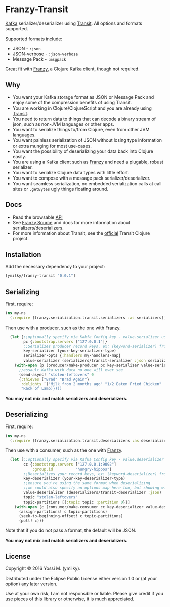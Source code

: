 # Franzy-Transit

[Kafka](http://kafka.apache.org/documentation.html) serializer/deserializer using [Transit](https://github.com/cognitect/transit-clj). All options and formats supported.

Supported formats include:

* JSON - `:json`
* JSON-verbose - `:json-verbose`
* Message Pack - `:msgpack`

Great fit with [Franzy](https://github.com/ymilky/franzy), a Clojure Kafka client, though not required.

## Why

* You want your Kafka storage format as JSON or Message Pack and enjoy some of the compression benefits of using Transit.
* You are working in Clojure/ClojureScript and you are already using [Transit](https://github.com/cognitect/transit-clj).
* You need to return data to things that can decode a binary stream of json, such as non-JVM languages or other apps.
* You want to serialize things to/from Clojure, even from other JVM languages.
* You want painless serialization of JSON without losing type information or extra munging for most use-cases.
* You want the possibility of deserializing your data back into Clojure easily.
* You are using a Kafka client such as [Franzy](https://github.com/ymilky/franzy) and need a plugable, robust serializer.
* You want to serialize Clojure data types with little effort.
* You want to compose with a message pack serializer/deserializer.
* You want seamless serialization, no embedded serialization calls at call sites or `.getBytes` ugly things floating around.

## Docs

* Read the browsable [API](http://ymilky.github.io/franzy-transit/)
* See [Franzy Source](https://github.com/ymilky/franzy) and docs for more information about serializers/deserializers.
* For more information about Transit, see the [official](https://github.com/cognitect/transit-clj) Transit Clojure project.

## Installation

Add the necessary dependency to your project:

```clojure
[ymilky/franzy-transit "0.0.1"]
```

## Serializing

First, require:

```clojure
(ns my-ns
  (:require [franzy.serialization.transit.serializers :as serializers]))
```

Then use with a producer, such as the one with [Franzy](https://github.com/ymilky/franzy).

```clojure
  (let [;;optionally specify via Kakfa Config key - value.serializer using fully qualified class name
        pc {:bootstrap.servers ["127.0.0.1"]}
        ;;Serializes producer record keys, ex: (keyword-serializer) from Franzy
        key-serializer (your-key-serializer-type)
        serializer-opts {:handlers my-handlers-map}
        value-serializer (serializers/transit-serializer :json serializer-opts)]
    (with-open [p (producer/make-producer pc key-serializer value-serializer)]
      ;;assault Kafka with data no one will ever see
      (send-async! "stolen-leftovers" 0
      {:thieves ["Brad" "Brad Again"}
       :delights `("Milk from 2 months ago" "1/2 Eaten Fried Chicken"
       "Rack of Lamb)})))
```

**You may not mix and match serializers and deserializers.**

## Deserializing

First, require:

```clojure
(ns my-ns
  (:require [franzy.serialization.transit.deserializers :as deserializers]))
```

Then use with a consumer, such as the one with [Franzy](https://github.com/ymilky/franzy).

```clojure
  (let [;;optionally specify via Kafka Config key - value.deserializer using fully qualified class name
        cc {:bootstrap.servers ["127.0.0.1:9092"]
            :group.id          "hungry-hippos"}
        ;;Deserializes your record keys, ex: (keyword-deserializer) from Franzy
        key-deserializer (your-key-deserializer-type)
        ;;ensure you're using the same format when deserializing
        ;;we could also specify an options map here too, but showing without
        value-deserializer (deserializers/transit-deserializer :json)
        topic "stolen-leftovers"
        topic-partitions [{:topic topic :partition 0}]]
    (with-open [c (consumer/make-consumer cc key-deserializer value-deserializer)]
      (assign-partitions! c topic-partitions)
      (seek-to-beginning-offset! c topic-partitions)
      (poll! c)))
```

Note that if you do not pass a format, the default will be JSON.

**You may not mix and match serializers and deserializers.**

## License

Copyright © 2016 Yossi M. (ymilky).

Distributed under the Eclipse Public License either version 1.0 or (at your option) any later version.

Use at your own risk, I am not responsible or liable. Please give credit if you use pieces of this library or otherwise, it is much appreciated.
